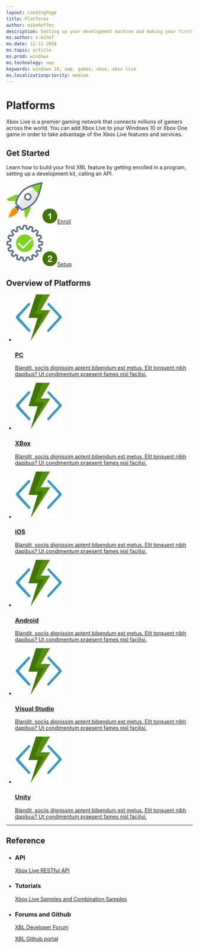 ```yaml
---
layout: LandingPage
title: Platforms
author: mikehoffms
description: Setting up your development machine and making your first API call when using various development environments or targeting various operating systems.
ms.author: v-mihof
ms.date: 12-11-2018
ms.topic: article
ms.prod: windows
ms.technology: uwp
keywords: windows 10, uwp, games, xbox, xbox live
ms.localizationpriority: medium
---
```


<h1>Platforms</h1>
<p>Xbox Live is a premier gaming network that connects millions of gamers across the world. You can add Xbox Live to your Windows 10 or Xbox One game in order to take advantage of the Xbox Live features and services.</p>

<h2>Get Started</h2>
<p>Learn how to build your first XBL feature by getting enrolled in a program, setting up a development kit, calling an API.</p>
<div class="ico48Case halfStack">
    <div class="ico48Link"><a href=""><img src="images/common/enroll_step1_icon.svg"><span>Enroll</span></a></div>
    <div class="ico48Link"><a href=""><img src="images/common/setup_step2_icon.svg"><span>Setup</span></a></div>
</div>

<h2>Overview of Platforms</h2>
<ul class="cardsF panelContent cols cols2">
    <li>
        <a href="">
        <div class="cardSize">
            <div class="cardPadding">
                <div class="card">
                    <div class="cardImageOuter">
                        <div class="cardImage">
                            <img src="images/common/xbl_real_time_activity_placeholder.svg" alt="PC" />
                        </div>
                    </div>
                    <div class="cardText">
                        <h3>PC</h3>
                        <p>Blandit, sociis dignissim aptent bibendum est metus. Elit torquent nibh dapibus? Ut condimentum praesent fames nisl facilisi.</p>
                    </div>
                </div>
            </div>
        </div>
        </a>
    </li>
    <li>
        <a href="">
        <div class="cardSize">
            <div class="cardPadding">
                <div class="card">
                    <div class="cardImageOuter">
                        <div class="cardImage">
                            <img src="images/common/xbl_real_time_activity_placeholder.svg" alt="XBox" />
                        </div>
                    </div>
                    <div class="cardText">
                        <h3>XBox</h3>
                        <p>Blandit, sociis dignissim aptent bibendum est metus. Elit torquent nibh dapibus? Ut condimentum praesent fames nisl facilisi.</p>
                    </div>
                </div>
            </div>
        </div>
        </a>
    </li>
    <li>
        <a href="">
        <div class="cardSize">
            <div class="cardPadding">
                <div class="card">
                    <div class="cardImageOuter">
                        <div class="cardImage">
                            <img src="images/common/xbl_real_time_activity_placeholder.svg" alt="iOS" />
                        </div>
                    </div>
                    <div class="cardText">
                        <h3>iOS</h3>
                        <p>Blandit, sociis dignissim aptent bibendum est metus. Elit torquent nibh dapibus? Ut condimentum praesent fames nisl facilisi.</p>
                    </div>
                </div>
            </div>
        </div>
        </a>
    </li>
    <li>
        <a href="xbox-live-sandboxes.md">
        <div class="cardSize">
            <div class="cardPadding">
                <div class="card">
                    <div class="cardImageOuter">
                        <div class="cardImage">
                            <img src="images/common/xbl_real_time_activity_placeholder.svg" alt="Android" />
                        </div>
                    </div>
                    <div class="cardText">
                        <h3>Android</h3>
                        <p>Blandit, sociis dignissim aptent bibendum est metus. Elit torquent nibh dapibus? Ut condimentum praesent fames nisl facilisi.</p>
                    </div>
                </div>
            </div>
        </div>
        </a>
    </li>
    <li>
        <a href="xbox-live-test-accounts.md">
        <div class="cardSize">
            <div class="cardPadding">
                <div class="card">
                    <div class="cardImageOuter">
                        <div class="cardImage">
                            <img src="images/common/xbl_real_time_activity_placeholder.svg" alt="Visual Studio" />
                        </div>
                    </div>
                    <div class="cardText">
                        <h3>Visual Studio</h3>
                        <p>Blandit, sociis dignissim aptent bibendum est metus. Elit torquent nibh dapibus? Ut condimentum praesent fames nisl facilisi.</p>
                    </div>
                </div>
            </div>
        </div>
        </a>
    </li>
    <li>
        <a href="xbox-live-test-accounts.md">
        <div class="cardSize">
            <div class="cardPadding">
                <div class="card">
                    <div class="cardImageOuter">
                        <div class="cardImage">
                            <img src="images/common/xbl_real_time_activity_placeholder.svg" alt="Unity" />
                        </div>
                    </div>
                    <div class="cardText">
                        <h3>Unity</h3>
                        <p>Blandit, sociis dignissim aptent bibendum est metus. Elit torquent nibh dapibus? Ut condimentum praesent fames nisl facilisi.</p>
                    </div>
                </div>
            </div>
        </div>
        </a>
    </li>
</ul>

<hr>
<h2>Reference</h2>
<ul class="panelContent cardsW">
    <li>
        <div class="cardSize">
            <div class="cardPadding">
                <div class="card">
                    <div class="cardText">
                        <h3>API</h3>
                        <p><a href="" data-linktype="absolute-path">Xbox Live RESTful API</a></p>
                    </div>
                </div>
            </div>
        </div>
    </li>
    <li>
        <div class="cardSize">
            <div class="cardPadding">
                <div class="card">
                    <div class="cardText">
                        <h3>Tutorials</h3>
                        <p><a href="" data-linktype="absolute-path">Xbox Live Samples and Combination Samples</a></p>
                     </div>
                </div>
            </div>
        </div>
    </li>
    <li>
        <div class="cardSize">
            <div class="cardPadding">
                <div class="card">
                    <div class="cardText">
                        <h3>Forums and Github </h3>
                        <p><a href="https://forums.xboxlive.com/index.html" data-linktype="absolute-path">XBL Developer Forum</a></p>
                        <p><a href="https://github.com/Microsoft/xbox-live-api" data-linktype="absolute-path">XBL Github portal</a></p>
                     </div>
                </div>
            </div>
        </div>
    </li>
</ul>
